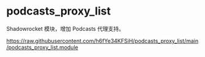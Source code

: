# podcasts_proxy_list
Shadowrocket 模块，增加 Podcasts 代理支持。

https://raw.githubusercontent.com/h6fYe34KFSiH/podcasts_proxy_list/main/podcasts_proxy_list.module
